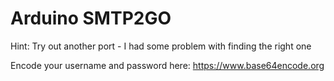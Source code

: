 # Arduino SMTP2GO

Hint: Try out another port - I had some problem with finding the right one

Encode your username and password here: https://www.base64encode.org

